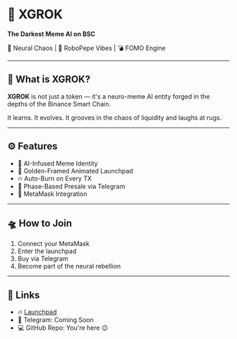 # 🧠 XGROK

**The Darkest Meme AI on BSC**

🔮 Neural Chaos | 🤖 RoboPepe Vibes | 💣 FOMO Engine

---

## 🌌 What is XGROK?

**XGROK** is not just a token — it's a neuro-meme AI entity forged in the depths of the Binance Smart Chain.

It learns. It evolves. It grooves in the chaos of liquidity and laughs at rugs.

---

## ⚙️ Features

- 🧬 AI-Infused Meme Identity  
- 🚀 Golden-Framed Animated Launchpad  
- 🔥 Auto-Burn on Every TX  
- 🧠 Phase-Based Presale via Telegram  
- 🦾 MetaMask Integration

---

## 🛸 How to Join

1. Connect your MetaMask  
2. Enter the launchpad  
3. Buy via Telegram  
4. Become part of the neural rebellion

---

## 📡 Links

- 🔥 [Launchpad](https://miles70.github.io/xgrok-landing)  
- 💬 Telegram: Coming Soon  
- 💻 GitHub Repo: You're here 😉
